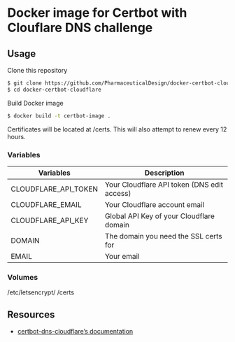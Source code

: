 # Docker image for Certbot with Clouflare DNS challenge

## Usage

Clone this repository

```sh
$ git clone https://github.com/PharmaceuticalDesign/docker-certbot-cloudflare.git
$ cd docker-certbot-cloudflare
```

Build Docker image

```sh
$ docker build -t certbot-image .
```

Certificates will be located at /certs. This will also attempt to renew every 12 hours.

### Variables

| Variables              | Description                    |
|------------------------|--------------------------------|
| CLOUDFLARE_API_TOKEN   | Your Cloudflare API token (DNS edit access) |
| CLOUDFLARE_EMAIL       | Your Cloudflare account email |
| CLOUDFLARE_API_KEY     | Global API Key of your Cloudflare domain |
| DOMAIN                 | The domain you need the SSL certs for |
| EMAIL                  | Your email                    |

### Volumes
/etc/letsencrypt/
/certs

## Resources

- [certbot-dns-cloudflare’s documentation](https://certbot-dns-cloudflare.readthedocs.io/en/stable/)
